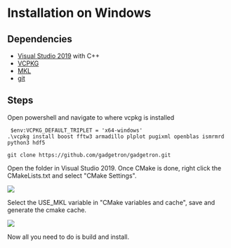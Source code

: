 # Installation on Windows

## Dependencies
* [Visual Studio 2019](https://visualstudio.microsoft.com/vs/) with C++ 
* [VCPKG](https://github.com/Microsoft/vcpkg) 
* [MKL](https://software.intel.com/en-us/mkl)
* [git](https://git-scm.com/)

## Steps
Open powershell and navigate to where vcpkg is installed
```
 $env:VCPKG_DEFAULT_TRIPLET = 'x64-windows'
.\vcpkg install boost fftw3 armadillo plplot pugixml openblas ismrmrd python3 hdf5
```

```
git clone https://github.com/gadgetron/gadgetron.git 
```

Open the folder in Visual Studio 2019. Once CMake is done, right click the CMakeLists.txt and select "CMake Settings". 

![](https://i.ibb.co/VS748xB/configure-cmake.png )

Select the USE_MKL variable in "CMake variables and cache", save and generate the cmake cache.

![](https://i.ibb.co/G2V3SpW/select-mkl.png)

Now all you need to do is build and install.

